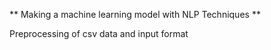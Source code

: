 ** Making a machine learning model with NLP Techniques **

Preprocessing of  csv data and input format

